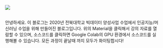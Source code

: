 <br><br>
<img src="../images/main.jpg">
<br><br>


안녕하세요. 이 블로그는 2020년 전북대학교 빅데이터 양성사업 수업에서 
인공지능/머신러닝 수업을 위해 만들어진 블로그입니다. 위의 Material을 클릭해서
강의 자료를 열람할 수 있으며, 소스코드를 클릭하면 Google Colab의 GPU 환경에서
소스코드를 실행해볼 수 있습니다. 모든 과정이 끝날때 까지 모두가 화이팅합시다!
<br>
